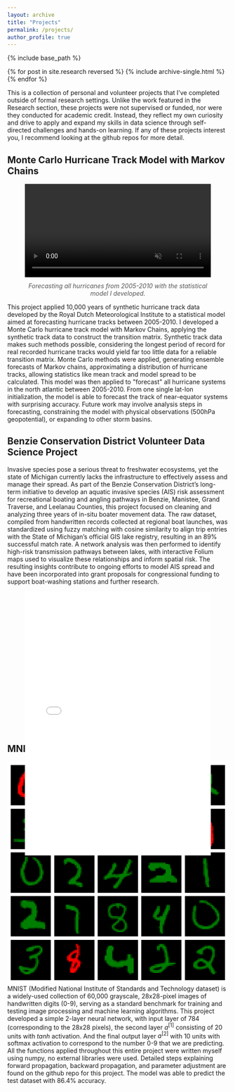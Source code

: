 ```yaml
---
layout: archive
title: "Projects"
permalink: /projects/
author_profile: true
---
```


{% include base_path %}

{% for post in site.research reversed %}
  {% include archive-single.html %}
{% endfor %}

This is a collection of personal and volunteer projects that I’ve completed outside of formal research settings. Unlike the work featured in the Research section, these projects were not supervised or funded, nor were they conducted for academic credit. Instead, they reflect my own curiosity and drive to apply and expand my skills in data science through self-directed challenges and hands-on learning. If any of these projects interest you, I recommend looking at the github repos for more detail. 

## Monte Carlo Hurricane Track Model with Markov Chains
<figure style="text-align: center;">
  <video controls autoplay muted loop style="width:100%; max-width: 800px;">
    <source src="../files/output.mp4" type="video/mp4">
    Your browser does not support the video tag.
  </video>
  <figcaption style="margin-top: 8px; font-style: italic; color: #555;">
    Forecasting all hurricanes from 2005-2010 with the statistical model I developed. 
  </figcaption>
</figure>
This project applied 10,000 years of synthetic hurricane track data developed by the Royal Dutch Meteorological Institute to a statistical model aimed at forecasting hurricane tracks between 2005-2010. I developed a Monte Carlo hurricane track model with Markov Chains, applying the synthetic track data to construct the transition matrix. Synthetic track data makes such methods possible, considering the longest period of record for real recorded hurricane tracks would yield far too little data for a reliable transition matrix. Monte Carlo methods were applied, generating ensemble forecasts of Markov chains, approximating a distribution of hurricane tracks, allowing statistics like mean track and model spread to be calculated. This model was then applied to "forecast" all hurricane systems in the north atlantic between 2005-2010. From one single lat-lon initialization, the model is able to forecast the track of near-equator systems with surprising accuracy. Future work may involve analysis steps in forecasting, constraining the model with physical observations (500hPa geopotential), or expanding to other storm basins. 

## Benzie Conservation District Volunteer Data Science Project
Invasive species pose a serious threat to freshwater ecosystems, yet the state of Michigan currently lacks the infrastructure to effectively assess and manage their spread. As part of the Benzie Conservation District’s long-term initiative to develop an aquatic invasive species (AIS) risk assessment for recreational boating and angling pathways in Benzie, Manistee, Grand Traverse, and Leelanau Counties, this project focused on cleaning and analyzing three years of in-situ boater movement data. The raw dataset, compiled from handwritten records collected at regional boat launches, was standardized using fuzzy matching with cosine similarity to align trip entries with the State of Michigan’s official GIS lake registry, resulting in an 89% successful match rate. A network analysis was then performed to identify high-risk transmission pathways between lakes, with interactive Folium maps used to visualize these relationships and inform spatial risk. The resulting insights contribute to ongoing efforts to model AIS spread and have been incorporated into grant proposals for congressional funding to support boat-washing stations and further research.
<figure style="text-align: center;">
  <div style="position: relative; width: 100%; height: 0; padding-bottom: 60%;">
    <iframe src="../files/connections.html" width="100%" height="600" style="border:none;">
    </iframe>
  </div>
  <figcaption style="margin-top: 10px; font-size: 0.9rem; color: #555;">
    Map illustrating frequent recreational boater and angler pathways (>3 occurances) between regional lakes in Northern Michigan. 
  </figcaption>
</figure>

## MNIST Image Classifier from scratch
![](../files/tile.png)
MNIST (Modified National Institute of Standards and Technology dataset) is a widely-used collection of 60,000 grayscale, 28x28-pixel images of handwritten digits (0-9), serving as a standard benchmark for training and testing image processing and machine learning algorithms. This project developed a simple 2-layer neural network, with input layer of 784 (corresponding to the 28x28 pixels), the second layer $a^{[1]}$ consisting of 20 units with $tanh$ activation. And the final output layer $a^{[2]}$ with 10 units with softmax activation to correspond to the number 0-9 that we are predicting. All the functions applied throughout this entire project were written myself using numpy, no external libraries were used. Detailed steps explaining forward propagation, backward propagation, and parameter adjustment are found on the github repo for this project. The model was able to predict the test dataset with 86.4\% accuracy. 

